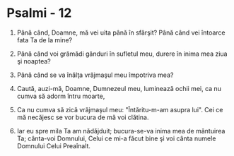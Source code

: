 # Psalmi - 12

1. Până când, Doamne, mă vei uita până în sfârşit? Până când vei întoarce fata Ta de la mine? 

2. Până când voi grămădi gânduri în sufletul meu, durere în inima mea ziua şi noaptea? 

3. Până când se va înălţa vrăjmaşul meu împotriva mea? 

4. Caută, auzi-mă, Doamne, Dumnezeul meu, luminează ochii mei, ca nu cumva să adorm întru moarte, 

5. Ca nu cumva să zică vrăjmaşul meu: "Întăritu-m-am asupra lui". Cei ce mă necăjesc se vor bucura de mă voi clătina. 

6. Iar eu spre mila Ta am nădăjduit; bucura-se-va inima mea de mântuirea Ta; cânta-voi Domnului, Celui ce mi-a făcut bine şi voi cânta numele Domnului Celui Preaînalt. 

